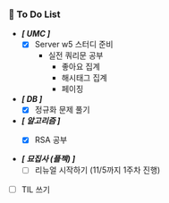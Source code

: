 ###  🤔 To Do List

- ***[ UMC ]***
  - [X] Server w5 스터디 준비
    - 실전 쿼리문 공부
      - 좋아요 집계
      - 해시태그 집계
      - 페이징

- ***[ DB ]***
  - [x] 정규화 문제 풀기

- ***[ 알고리즘 ]***
  - [X] RSA 공부


- ***[ 묘집사 (플젝) ]***
  - [ ] 리뉴얼 시작하기 (11/5까지 1주차 진행)
  
- [ ] TIL 쓰기